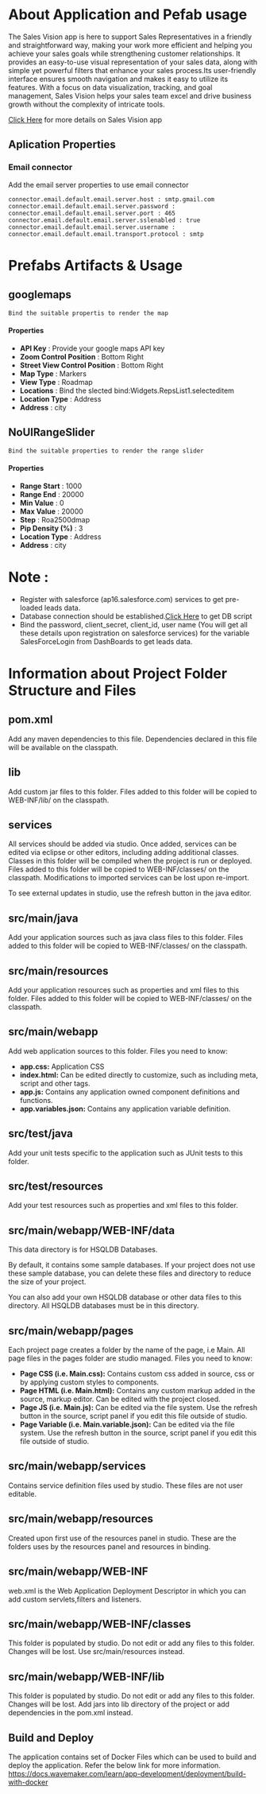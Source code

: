 # About Application and Pefab usage
The Sales Vision app is here to support Sales Representatives in a friendly and straightforward way, making your work more efficient and helping you achieve your sales goals while strengthening customer relationships. It provides an easy-to-use visual representation of your sales data, along with simple yet powerful filters that enhance your sales process.Its user-friendly interface ensures smooth navigation and makes it easy to utilize its features. With a focus on data visualization, tracking, and goal management, Sales Vision helps your sales team excel and drive business growth without the complexity of intricate tools.

<a href="https://showcase.onwavemaker.com/SalesVision/" target="_blank">Click Here</a> for more details on Sales Vision app

## Aplication Properties
  ### Email connector
  Add the email server properties to use email connector
  ```
  connector.email.default.email.server.host : smtp.gmail.com
  connector.email.default.email.server.password : 
  connector.email.default.email.server.port : 465
  connector.email.default.email.server.sslenabled : true
  connector.email.default.email.server.username : 
  connector.email.default.email.transport.protocol : smtp
  ```
 # Prefabs Artifacts & Usage

 ## googlemaps
    Bind the suitable propertis to render the map
  #### Properties 
  - **API Key** : Provide your google maps API key
  - **Zoom Control Position** : Bottom Right
  - **Street View Control Position** : Bottom Right
  - **Map Type** : Markers
  - **View Type** : Roadmap
  - **Locations** : Bind the slected bind:Widgets.RepsList1.selecteditem
  - **Location Type** : Address
  - **Address** : city

## NoUIRangeSlider
    Bind the suitable properties to render the range slider
  #### Properties 
  - **Range Start** : 1000
  - **Range End** : 20000
  - **Min Value** : 0
  - **Max Value** : 20000
  - **Step** : Roa2500dmap
  - **Pip Density (%)** : 3
  - **Location Type** : Address
  - **Address** : city

# Note : 
- Register with salesforce (ap16.salesforce.com) services to get pre-loaded leads data.
- Database connection should be established.<a href="https://github.com/wm-demoapps/SalesVision/blob/main/SalesVision_db_bk._04_jan_2024.sql" target="_blank">Click Here</a> to get DB script
- Bind the password, client_secret, client_id, user name (You will get all these details upon registration on salesforce services) for the variable SalesForceLogin from DashBoards to get leads data.


# Information about Project Folder Structure and Files

## pom.xml
  Add any maven dependencies to this file. Dependencies declared in this file will be available on the classpath.

## lib
  Add custom jar files to this folder. Files added to this folder will be copied to WEB-INF/lib/ on the classpath.

## services
  All services should be added via studio. Once added, services can be edited via eclipse or other editors, including adding additional classes. 
  Classes in this folder will be compiled when the project is run or deployed.
  Files added to this folder will be copied to WEB-INF/classes/ on the classpath.
  Modifications to imported services can be lost upon re-import.

  To see external updates in studio, use the refresh button in the java editor.
 
## src/main/java
  Add your application sources such as java class files to this folder. 
  Files added to this folder will be copied to WEB-INF/classes/ on the classpath.
  
## src/main/resources
  Add your application resources such as properties and xml files to this folder. 
  Files added to this folder will be copied to WEB-INF/classes/ on the classpath.

## src/main/webapp
  Add web application sources to this folder.
  Files you need to know:
  - **app.css:** Application CSS
  - **index.html:** Can be edited directly to customize, such as including meta, script and other tags.
  - **app.js:** Contains any application owned component definitions and functions.
  - **app.variables.json:** Contains any application variable definition.

## src/test/java
  Add your unit tests specific to the application such as JUnit tests to this folder.

## src/test/resources
  Add your test resources such as properties and xml files to this folder.

## src/main/webapp/WEB-INF/data
  This data directory is for HSQLDB Databases.
  
  By default, it contains some sample databases.
  If your project does not use these sample database, you can delete these files and directory to reduce the size of your project.

  You can also add your own HSQLDB database or other data files to this directory. All HSQLDB databases must be in this directory.

## src/main/webapp/pages
  Each project page creates a folder by the name of the page, i.e Main. 
  All page files in the pages folder are studio managed. 
  Files you need to know:
  - **Page CSS (i.e. Main.css):** Contains custom css added in source, css or by applying custom styles to components.
  - **Page HTML (i.e. Main.html):** Contains any custom markup added in the source, markup editor. Can be edited with the project closed.
  - **Page JS (i.e. Main.js):** Can be edited via the file system. Use the refresh button in the source, script panel if you edit this file outside of studio.
  - **Page Variable (i.e. Main.variable.json):** Can be edited via the file system. Use the refresh button in the source, script panel if you edit this file outside of studio.

## src/main/webapp/services
  Contains service definition files used by studio. These files are not user editable. 

## src/main/webapp/resources
  Created upon first use of the resources panel in studio. These are the folders uses by the resources panel and resources in binding. 

## src/main/webapp/WEB-INF
  web.xml is the Web Application Deployment Descriptor in which you can add custom servlets,filters and listeners.

## src/main/webapp/WEB-INF/classes
  This folder is populated by studio. Do not edit or add any files to this folder. Changes will be lost. Use src/main/resources instead.

## src/main/webapp/WEB-INF/lib
  This folder is populated by studio. Do not edit or add any files to this folder. Changes will be lost. Add jars into lib directory of the project or add dependencies in the pom.xml instead.

## Build and Deploy
  The application contains set of Docker Files which can be used to build and deploy the application. Refer the below link for more information.
  https://docs.wavemaker.com/learn/app-development/deployment/build-with-docker
